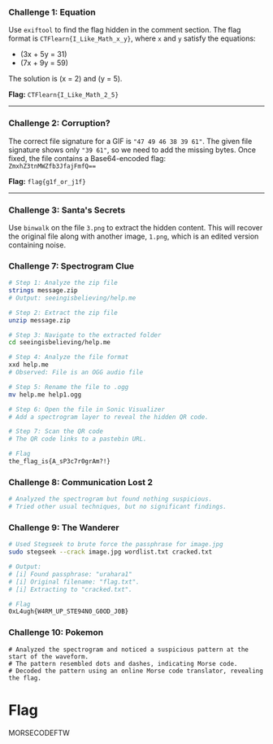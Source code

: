 ### Challenge 1: Equation
Use `exiftool` to find the flag hidden in the comment section. The flag format is `CTFlearn{I_Like_Math_x_y}`, where `x` and `y` satisfy the equations:  
- \(3x + 5y = 31\)  
- \(7x + 9y = 59\)  

The solution is \(x = 2\) and \(y = 5\).

**Flag:** `CTFlearn{I_Like_Math_2_5}`

---

### Challenge 2: Corruption?
The correct file signature for a GIF is `"47 49 46 38 39 61"`. The given file signature shows only `"39 61"`, so we need to add the missing bytes. Once fixed, the file contains a Base64-encoded flag:  
`ZmxhZ3tnMWZfb3JfajFmfQ==`

**Flag:** `flag{g1f_or_j1f}`

---

### Challenge 3: Santa's Secrets
Use `binwalk` on the file `3.png` to extract the hidden content. This will recover the original file along with another image, `1.png`, which is an edited version containing noise.


### Challenge 7: Spectrogram Clue

```bash
# Step 1: Analyze the zip file
strings message.zip
# Output: seeingisbelieving/help.me

# Step 2: Extract the zip file
unzip message.zip

# Step 3: Navigate to the extracted folder
cd seeingisbelieving/help.me

# Step 4: Analyze the file format
xxd help.me
# Observed: File is an OGG audio file

# Step 5: Rename the file to .ogg
mv help.me help1.ogg

# Step 6: Open the file in Sonic Visualizer
# Add a spectrogram layer to reveal the hidden QR code.

# Step 7: Scan the QR code
# The QR code links to a pastebin URL.

# Flag
the_flag_is{A_sP3c7r0grAm?!}
```


### Challenge 8: Communication Lost 2

```bash
# Analyzed the spectrogram but found nothing suspicious.
# Tried other usual techniques, but no significant findings.
```

### Challenge 9: The Wanderer

```bash
# Used Stegseek to brute force the passphrase for image.jpg
sudo stegseek --crack image.jpg wordlist.txt cracked.txt

# Output:
# [i] Found passphrase: "urahara1"
# [i] Original filename: "flag.txt".
# [i] Extracting to "cracked.txt".

# Flag
0xL4ugh{W4RM_UP_STE94N0_G0OD_J0B}
```

### Challenge 10: Pokemon

```
# Analyzed the spectrogram and noticed a suspicious pattern at the start of the waveform.
# The pattern resembled dots and dashes, indicating Morse code.
# Decoded the pattern using an online Morse code translator, revealing the flag.
```
# Flag
MORSECODEFTW
```
